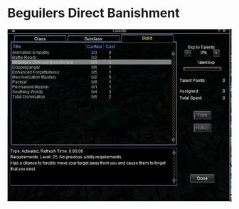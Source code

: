 <!-- TITLE: Beguilers Direct Banishment -->
<!-- SUBTITLE: A quick summary of Beguilers Direct Banishment -->

# Beguilers Direct Banishment
![Beguilers Direct Banishment](/uploads/a-as/beguilers-direct-banishment.png "Beguilers Direct Banishment")